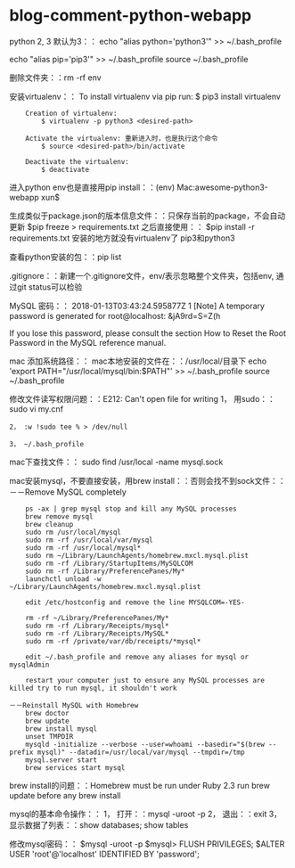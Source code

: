 # blog-comment-python-webapp

python 2, 3 默认为3：：
echo "alias python='python3'" >> ~/.bash_profile

echo "alias pip='pip3'" >> ~/.bash_profile
source ~/.bash_profile



删除文件夹：：rm -rf env

安装virtualenv：：
		To install virtualenv via pip run:
			$ pip3 install virtualenv
		
		Creation of virtualenv:
			$ virtualenv -p python3 <desired-path>
		
		Activate the virtualenv: 重新进入时，也是执行这个命令
			$ source <desired-path>/bin/activate
		
		Deactivate the virtualenv:
			$ deactivate

进入python env也是直接用pip install：：(env) Mac:awesome-python3-webapp xun$

生成类似于package.json的版本信息文件：：只保存当前的package，不会自动更新
		$pip freeze > requirements.txt
之后直接使用：：
		$pip install -r requirements.txt
		安装的地方就没有virtualenv了
		pip3和python3

查看python安装的包：：pip list

.gitignore：：新建一个.gitignore文件，env/表示忽略整个文件夹，包括env, 通过git status可以检验

MySQL 密码：：
2018-01-13T03:43:24.595877Z 1 [Note] A temporary password is 
generated for root@localhost: &jA9rd=S=Z(h

If you lose this password, please consult the section How to Reset the Root Password in the MySQL reference manual.

mac 添加系统路径：：
	mac本地安装的文件在：：/usr/local/目录下
	echo 'export PATH="/usr/local/mysql/bin:$PATH"' >> ~/.bash_profile
	source ~/.bash_profile

修改文件读写权限问题：：E212: Can't open file for writing
	1， 用sudo：：
		sudo vi my.cnf

	2， :w !sudo tee % > /dev/null

	3， ~/.bash_profile

mac下查找文件：：
	sudo find /usr/local -name mysql.sock

mac安装mysql，不要直接安装，用brew install：：否则会找不到sock文件：：
	－－Remove MySQL completely
	
		ps -ax | grep mysql stop and kill any MySQL processes
		brew remove mysql
		brew cleanup
		sudo rm /usr/local/mysql
		sudo rm -rf /usr/local/var/mysql
		sudo rm -rf /usr/local/mysql*
		sudo rm ~/Library/LaunchAgents/homebrew.mxcl.mysql.plist
		sudo rm -rf /Library/StartupItems/MySQLCOM
		sudo rm -rf /Library/PreferencePanes/My*
		launchctl unload -w ~/Library/LaunchAgents/homebrew.mxcl.mysql.plist

		edit /etc/hostconfig and remove the line MYSQLCOM=-YES-

		rm -rf ~/Library/PreferencePanes/My*
		sudo rm -rf /Library/Receipts/mysql*
		sudo rm -rf /Library/Receipts/MySQL*
		sudo rm -rf /private/var/db/receipts/*mysql*

		edit ~/.bash_profile and remove any aliases for mysql or mysqlAdmin

		restart your computer just to ensure any MySQL processes are killed try to run mysql, it shouldn't work

	－－Reinstall MySQL with Homebrew
		brew doctor
		brew update
		brew install mysql
		unset TMPDIR
		mysqld -initialize --verbose --user=whoami --basedir="$(brew --prefix mysql)" --datadir=/usr/local/var/mysql --tmpdir=/tmp
		mysql.server start
		brew services start mysql

brew install的问题：：Homebrew must be run under Ruby 2.3
	run brew update before any brew install

mysql的基本命令操作：：
	1， 打开：：mysql -uroot -p
	2， 退出：：exit
	3， 显示数据了列表：：show databases; show tables

修改mysql密码：：
	$mysql -uroot -p
	$mysql> FLUSH PRIVILEGES;
	$ALTER USER 'root'@'localhost' IDENTIFIED BY 'password';












